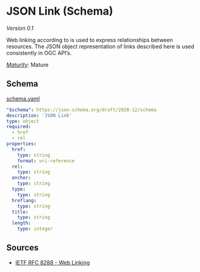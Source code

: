 # JSON Link (Schema)

*Version 0.1*

Web linking according to <a href=''></a> is used to express relationships between resources. The JSON object representation of links described here is used consistently in OGC API’s.

[*Maturity*](https://github.com/cportele/ogcapi-building-blocks#building-block-maturity): Mature

## Schema

[schema.yaml](https://opengeospatial.github.io/bblocks/registereditems/ogc-utils/json-link/schema.yaml)

```yaml
"$schema": https://json-schema.org/draft/2020-12/schema
description: 'JSON Link'
type: object
required:
  - href
  - rel
properties:
  href:
    type: string
    format: uri-reference
  rel:
    type: string
  anchor:
    type: string
  type:
    type: string
  hreflang:
    type: string
  title:
    type: string
  length:
    type: integer

```
## Sources

* [IETF RFC 8288 - Web Linking](https://www.rfc-editor.org/rfc/rfc8288.txt)
